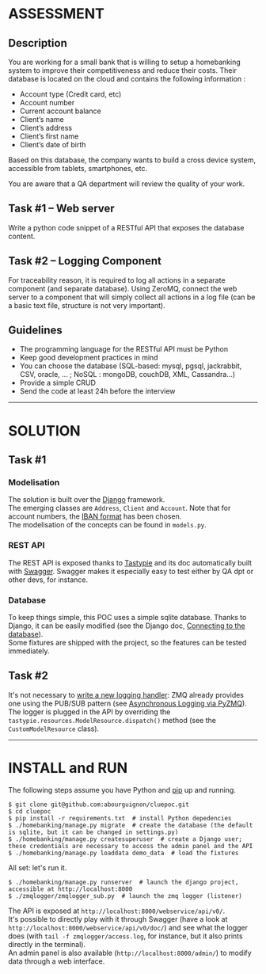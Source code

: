 # ASSESSMENT

## Description

You are working for a small bank that is willing to setup a homebanking system to improve their competitiveness and reduce their costs. Their database is located on the cloud and contains the following information :

- Account type (Credit card, etc)
- Account number
- Current account balance
- Client’s name
- Client’s address
- Client’s first name
- Client’s date of birth

Based on this database, the company wants to build a cross device system, accessible from tablets, smartphones, etc.  

You are aware that a QA department will review the quality of your work.



## Task #1 – Web server

Write a python code snippet of a RESTful API that exposes the database content.



## Task #2 – Logging Component

For traceability reason, it is required to log all actions in a separate component (and separate database). Using ZeroMQ, connect the web server to a component that will simply collect all actions in a log file (can be a basic text file, structure is not very important).



## Guidelines

- The programming language for the RESTful API must be Python
- Keep good development practices in mind
- You can choose the database (SQL-based: mysql, pgsql, jackrabbit, CSV, oracle, ... ; NoSQL : mongoDB, couchDB, XML, Cassandra...)
- Provide a simple CRUD
- Send the code at least 24h before the interview


***


# SOLUTION

## Task #1
### Modelisation
The solution is built over the [Django](https://www.djangoproject.com/) framework.  
The emerging classes are `Address`, `Client` and `Account`.  Note that for account numbers, the [IBAN format](http://en.wikipedia.org/wiki/International_Bank_Account_Number) has been chosen.  
The modelisation of the concepts can be found in `models.py`.  

### REST API
The REST API is exposed thanks to [Tastypie](https://django-tastypie.readthedocs.org/en/latest/) and its doc automatically built with [Swagger](https://pypi.python.org/pypi/django-tastypie-swagger).  Swagger makes it especially easy to test either by QA dpt or other devs, for instance.

### Database
To keep things simple, this POC uses a simple sqlite database.  Thanks to Django, it can be easily modified (see the Django doc, [Connecting to the database](https://docs.djangoproject.com/en/dev/ref/databases/#connecting-to-the-database)).  
Some fixtures are shipped with the project, so the features can be tested immediately.


## Task #2
It's not necessary to [write a new logging handler](http://stackoverflow.com/q/3118059/1030960): ZMQ already provides one using the PUB/SUB pattern (see [Asynchronous Logging via PyZMQ](http://zeromq.github.io/pyzmq/logging.html)).  The logger is plugged in the API by overriding the `tastypie.resources.ModelResource.dispatch()` method (see the `CustomModelResource` class).


***


# INSTALL and RUN

The following steps assume you have Python and [pip](https://pypi.python.org/pypi/pip) up and running. 

    $ git clone git@github.com:abourguignon/cluepoc.git
    $ cd cluepoc
    $ pip install -r requirements.txt  # install Python depedencies
    $ ./homebanking/manage.py migrate  # create the database (the default is sqlite, but it can be changed in settings.py)
    $ ./homebanking/manage.py createsuperuser  # create a Django user; these credentials are necessary to access the admin panel and the API
    $ ./homebanking/manage.py loaddata demo_data  # load the fixtures

All set: let's run it.

    $ ./homebanking/manage.py runserver  # launch the django project, accessible at http://localhost:8000
    $ ./zmqlogger/zmqlogger_sub.py  # launch the zmq logger (listener)

The API is exposed at `http://localhost:8000/webservice/api/v0/`.  
It's possible to directly play with it through Swagger (have a look at `http://localhost:8000/webservice/api/v0/doc/`) and see what the logger does (with `tail -f zmqlogger/access.log`, for instance, but it also prints directly in the terminal).  
An admin panel is also available (`http://localhost:8000/admin/`) to modify data through a web interface.
